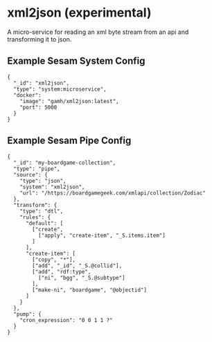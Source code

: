 # xml2json (experimental)
A micro-service for reading an xml byte stream from an api and transforming it to json.

<!-- TODO:
## Environment variables

`XML_API` - url to xml api
-->

## Example Sesam System Config
```
{
  "_id": "xml2json",
  "type": "system:microservice",
  "docker": 
    "image": "gamh/xml2json:latest",
    "port": 5000
  }
}
```

## Example Sesam Pipe Config
```
{
  "_id": "my-boardgame-collection",
  "type": "pipe",
  "source": {
    "type": "json",
    "system": "xml2json",
    "url": "/https://boardgamegeek.com/xmlapi/collection/Zodiac"
  },
  "transform": {
    "type": "dtl",
    "rules": {
      "default": [
        ["create",
          ["apply", "create-item", "_S.items.item"]
        ]
      ],
      "create-item": [
        ["copy", "*"],
        ["add", "_id", "_S.@collid"],
        ["add", "rdf:type",
          ["ni", "bgg", "_S.@subtype"]
        ],
        ["make-ni", "boardgame", "@objectid"]
      ]
    }
  },
  "pump": {
    "cron_expression": "0 0 1 1 ?"
  }
}
```
